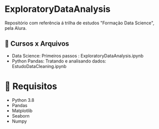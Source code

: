 # ExploratoryDataAnalysis
Repositório com referência á trilha de estudos "Formação Data Science", pela Alura.

## :panda_face: Cursos x Arquivos
* Data Science: Primeiros passos : ExploratoryDataAnalysis.ipynb
* Python Pandas: Tratando e analisando dados: EstudoDataCleaning.ipynb

# :notebook_with_decorative_cover: Requisitos

* Python 3.8
* Pandas
* Matplotlib
* Seaborn
* Numpy
